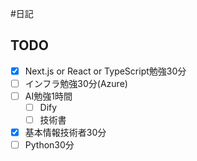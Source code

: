 #日記 

## TODO
- [x] Next.js or React or TypeScript勉強30分
- [ ] インフラ勉強30分(Azure)
- [ ] AI勉強1時間
	- [ ] Dify
	- [ ] 技術書
- [x] 基本情報技術者30分
- [ ] Python30分